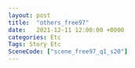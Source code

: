 ```yaml
---
layout: post
title:  "others_free97"
date:   2021-12-11 12:00:00 +0000
categories: Etc
Tags: Story Etc
SceneCode: ["scene_free97_q1_s20"]
---
```

